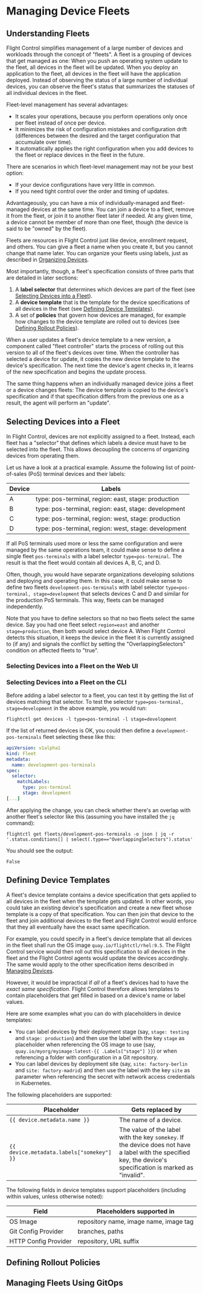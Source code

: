 # Managing Device Fleets

## Understanding Fleets

Flight Control simplifies management of a large number of devices and workloads through the concept of "fleets". A fleet is a grouping of devices that get managed as one: When you push an operating system update to the fleet, all devices in the fleet will be updated. When you deploy an application to the fleet, all devices in the fleet will have the application deployed. Instead of observing the status of a large number of individual devices, you can observe the fleet's status that summarizes the statuses of all individual devices in the fleet.

Fleet-level management has several advantages:

* It scales your operations, because you perform operations only once per fleet instead of once per device.
* It minimizes the risk of configuration mistakes and configuration drift (differences between the desired and the target configuration that accumulate over time).
* It automatically applies the right configuration when you add devices to the fleet or replace devices in the fleet in the future.

There are scenarios in which fleet-level management may not be your best option:

* If your device configurations have very little in common.
* If you need tight control over the order and timing of updates.

Advantageously, you can have a mix of individually-managed and fleet-managed devices at the same time. You can join a device to a fleet, remove it from the fleet, or join it to another fleet later if needed. At any given time, a device cannot be member of more than one fleet, though (the device is said to be "owned" by the fleet).

Fleets are resources in Flight Control just like device, enrollment request, and others. You can give a fleet a name when you create it, but you cannot change that name later. You can organize your fleets using labels, just as described in [Organizing Devices](managing-devices.md#organizing-devices).

Most importantly, though, a fleet's specification consists of three parts that are detailed in later sections:

1. A **label selector** that determines which devices are part of the fleet (see [Selecting Devices into a Fleet](managing-fleets.md#selecting-devices-into-a-fleet)).
2. A **device template** that is the template for the device specifications of all devices in the fleet (see [Defining Device Templates](managing-fleets.md#defining-device-templates)).
3. A set of **policies** that govern how devices are managed, for example how changes to the device template are rolled out to devices (see [Defining Rollout Policies](managing-fleets.md#defining-rollout-policies)).

When a user updates a fleet's device template to a new version, a component called "fleet controller" starts the process of rolling out this version to all of the fleet's devices over time. When the controller has selected a device for update, it copies the new device template to the device's specification. The next time the device's agent checks in, it learns of the new specification and begins the update process.

The same thing happens when an individually managed device joins a fleet or a device changes fleets: The device template is copied to the device's specification and if that specification differs from the previous one as a result, the agent will perform an "update".

## Selecting Devices into a Fleet

In Flight Control, devices are not explicitly assigned to a fleet. Instead, each fleet has a "selector" that defines which labels a device must have to be selected into the fleet. This allows decoupling the concerns of organizing devices from operating them.

Let us have a look at a practical example. Assume the following list of point-of-sales (PoS) terminal devices and their labels:

| Device | Labels |
| ------ | ------ |
| A | type: pos-terminal, region: east, stage: production |
| B | type: pos-terminal, region: east, stage: development |
| C | type: pos-terminal, region: west, stage: production |
| D | type: pos-terminal, region: west, stage: development |

If all PoS terminals used more or less the same configuration and were managed by the same operations team, it could make sense to define a single fleet `pos-terminals` with a label selector `type=pos-terminal`. The result is that the fleet would contain all devices A, B, C, and D.

Often, though, you would have separate organizations developing solutions and deploying and operating them. In this case, it could make sense to define two fleets `development-pos-terminals` with label selector `type=pos-terminal, stage=development` that selects devices C and D and similar for the production PoS terminals. This way, fleets can be managed independently.

Note that you have to define selectors so that no two fleets select the same device. Say you had one fleet select `region=east` and another `stage=production`, then both would select device A. When Flight Control detects this situation, it keeps the device in the fleet it is currently assigned to (if any) and signals the conflict by setting the "OverlappingSelectors" condition on affected fleets to "true".

### Selecting Devices into a Fleet on the Web UI

### Selecting Devices into a Fleet on the CLI

Before adding a label selector to a fleet, you can test it by getting the list of devices matching that selector. To test the selector `type=pos-terminal, stage=development` in the above example, you would run:

```console
flightctl get devices -l type=pos-terminal -l stage=development
```

If the list of returned devices is OK, you could then define a `development-pos-terminals` fleet selecting these like this:

```yaml
apiVersion: v1alpha1
kind: Fleet
metadata:
  name: development-pos-terminals
spec:
  selector:
    matchLabels:
      type: pos-terminal
      stage: development
[...]
```

After applying the change, you can check whether there's an overlap with another fleet's selector like this (assuming you have installed the `jq` command):

```console
flightctl get fleets/development-pos-terminals -o json | jq -r '.status.conditions[] | select(.type=="OverlappingSelectors").status'
```

You should see the output:

```console
False
```

## Defining Device Templates

A fleet's device template contains a device specification that gets applied to all devices in the fleet when the template gets updated. In other words, you could take an existing device's specification and create a new fleet whose template is a copy of that specification. You can then join that device to the fleet and join additional devices to the fleet and Flight Control would enforce that they all eventually have the exact same specification.

For example, you could specify in a fleet's device template that all devices in the fleet shall run the OS image `quay.io/flightctl/rhel:9.5`. The Flight Control service would then roll out this specification to all devices in the fleet and the Flight Control agents would update the devices accordingly. The same would apply to the other specification items described in [Managing Devices](managing-devices.md).

However, it would be impractical if *all* of a fleet's devices had to have the *exact same specification*. Flight Control therefore allows templates to contain placeholders that get filled in based on a device's name or label values.

Here are some examples what you can do with placeholders in device templates:

* You can label devices by their deployment stage (say, `stage: testing` and `stage: production`) and then use the label with the key `stage` as placeholder when referencing the OS image to use (say, `quay.io/myorg/myimage:latest-{{ .Labels["stage"] }}`) or when referencing a folder with configuration in a Git repository.
* You can label devices by deployment site (say, `site: factory-berlin` and `site: factory-madrid`) and then use the label with the key `site` as parameter when referencing the secret with network access credentials in Kubernetes.

The following placeholders are supported:

| Placeholder | Gets replaced by |
| ----------- | ---------------- |
| `{{ device.metadata.name }}` | The name of a device. |
| `{{ device.metadata.labels["somekey"] }}` | The value of the label with the key `somekey`. If the device does not have a label with the specified key, the device's specification is marked as "invalid". |

The following fields in device templates support placeholders (including within values, unless otherwise noted):

| Field | Placeholders supported in |
| ----- | ------------------------- |
| OS Image | repository name, image name, image tag |
| Git Config Provider | branches, paths |
| HTTP Config Provider | repository, URL suffix |

## Defining Rollout Policies

## Managing Fleets Using GitOps
